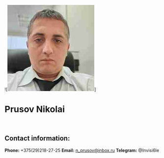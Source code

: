 ![![My_foto](My_photo1.jpg)]
<br>

# Prusov Nikolai

<br>

## **Contact information:**
__Phone:__  +375(29)218-27-25
__Email:__   n_prusov@inbox.ru
__Telegram:__ @Invisi6Ie